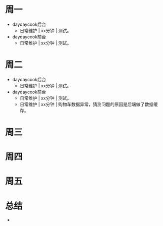 # 周一
* daydaycook后台
    - 日常维护 | xx分钟 | 测试。
* daydaycook前台
    - 日常维护 | xx分钟 | 测试。

# 周二
* daydaycook后台
    - 日常维护 | xx分钟 | 测试。
* daydaycook前台
    - 日常维护 | xx分钟 | 测试。
    - 日常维护 | xx分钟 | 购物车数据异常，猜测问题的原因是后端做了数据缓存。

# 周三

# 周四

# 周五

# 总结
*
